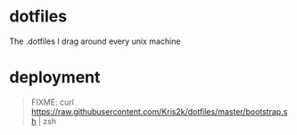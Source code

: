 dotfiles
========

The .dotfiles I drag around every unix machine

deployment
========

> FIXME:
>     curl https://raw.githubusercontent.com/Kris2k/dotfiles/master/bootstrap.sh | zsh
